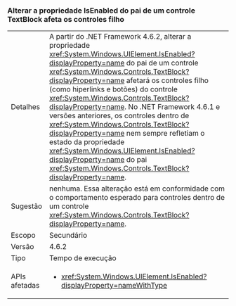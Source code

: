 ### <a name="changing-the-isenabled-property-of-the-parent-of-a-textblock-control-affects-any-child-controls"></a>Alterar a propriedade IsEnabled do pai de um controle TextBlock afeta os controles filho

|   |   |
|---|---|
|Detalhes|A partir do .NET Framework 4.6.2, alterar a propriedade <xref:System.Windows.UIElement.IsEnabled?displayProperty=name> do pai de um controle <xref:System.Windows.Controls.TextBlock?displayProperty=name> afetará os controles filho (como hiperlinks e botões) do controle <xref:System.Windows.Controls.TextBlock?displayProperty=name>. No .NET Framework 4.6.1 e versões anteriores, os controles dentro de <xref:System.Windows.Controls.TextBlock?displayProperty=name> nem sempre refletiam o estado da propriedade <xref:System.Windows.UIElement.IsEnabled?displayProperty=name> do pai <xref:System.Windows.Controls.TextBlock?displayProperty=name>.|
|Sugestão|nenhuma. Essa alteração está em conformidade com o comportamento esperado para controles dentro de um controle <xref:System.Windows.Controls.TextBlock?displayProperty=name>.|
|Escopo|Secundário|
|Versão|4.6.2|
|Tipo|Tempo de execução|
|APIs afetadas|<ul><li><xref:System.Windows.UIElement.IsEnabled?displayProperty=nameWithType></li></ul>|

